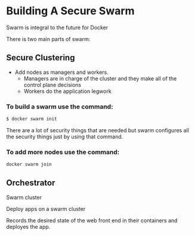 # Building A Secure Swarm

Swarm is integral to the future for Docker

There is two main parts of swarm:

## Secure Clustering
- Add nodes as managers and workers.
    - Managers are in charge of the cluster and they make all of the control plane decisions
    - Workers do the application legwork

### To build a swarm use the command:

```bash
$ docker swarm init
```

There are a lot of security things that are needed but swarm configures all the security things just by using that command.

### To add more nodes use the command:

```bash
docker swarm join
```

## Orchestrator

Swarm cluster

Deploy apps on a swarm cluster

Records the desired state of the web front end in their containers and deployes the app.
